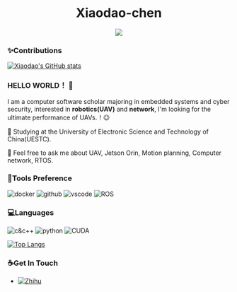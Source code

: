 <div align=center >


# Xiaodao-chen
![](https://komarev.com/ghpvc/?username=Xiaodao-chen&color=blue)

</div>


### ✨Contributions

[![Xiaodao's GitHub stats](https://github-readme-stats.vercel.app/api?username=Xiaodao-chen&show_icons=true&hide_border=true)](https://github.com/Xiaodao-chen/github-readme-stats)



### HELLO WORLD！ 🎉

I am a computer software scholar majoring in  embedded systems and cyber security, interested in **robotics(UAV)** and  **network**, 
I'm looking for the ultimate performance of UAVs.！😉

🏫 Studying at the University of Electronic Science and Technology of China(UESTC).

💬 Feel free to ask me about UAV, Jetson Orin, Motion planning, Computer network, RTOS.

### 🔨Tools Preference

![docker](https://wpcos-1300629776.cos.ap-chengdu.myqcloud.com/Github-Jason-xy/docker.svg) ![github](https://wpcos-1300629776.cos.ap-chengdu.myqcloud.com/Github-Jason-xy/github.svg) ![vscode](https://wpcos-1300629776.cos.ap-chengdu.myqcloud.com/Github-Jason-xy/vscode.svg) ![ROS](https://img.shields.io/badge/-ROS-lightgrey?logo=ros) 

### 💻Languages

![c&c++](https://wpcos-1300629776.cos.ap-chengdu.myqcloud.com/Github-Jason-xy/c&c++.svg) ![python](https://wpcos-1300629776.cos.ap-chengdu.myqcloud.com/Github-Jason-xy/python.svg) ![CUDA](https://img.shields.io/badge/-CUDA-yellowgreen?logo=nvidia)

[![Top Langs](https://github-readme-stats.vercel.app/api/top-langs/?username=Xiaodao-chen&layout=compact)](https://github.com/Xiaodao-chen/github-readme-stats)

### ☕Get In Touch

- [![Zhihu](https://img.shields.io/badge/dynamic/json?color=142026&labelColor=0066ff&logo=zhihu&logoColor=white&label=zhihu%20fans&query=%24.data.totalSubs&url=https%3A%2F%2Fapi.spencerwoo.com%2Fsubstats%2F%3Fsource%3Dzhihu%26queryKey%3Dchen-xiao-dao-54-40)](https://www.zhihu.com/people/chen-xiao-dao-54-40)


<!-- ### ✈Currently I am developing： -->

<!-- <a href="https://github.com/Jason-xy/Sky-explorer">
  <img align="left" src="https://github-readme-stats-jason-xy.vercel.app/api/pin/?username=Jason-xy&repo=Sky-explorer&show_owner=true" />
</a> -->

